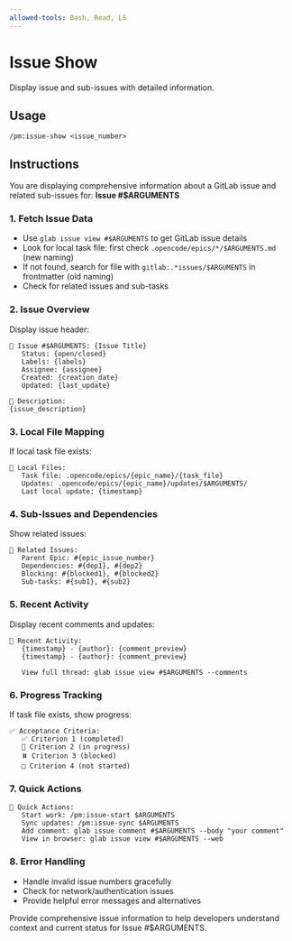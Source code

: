 ```yaml
---
allowed-tools: Bash, Read, LS
---
```


# Issue Show

Display issue and sub-issues with detailed information.

## Usage
```
/pm:issue-show <issue_number>
```

## Instructions

You are displaying comprehensive information about a GitLab issue and related sub-issues for: **Issue #$ARGUMENTS**

### 1. Fetch Issue Data
- Use `glab issue view #$ARGUMENTS` to get GitLab issue details
- Look for local task file: first check `.opencode/epics/*/$ARGUMENTS.md` (new naming)
- If not found, search for file with `gitlab:.*issues/$ARGUMENTS` in frontmatter (old naming)
- Check for related issues and sub-tasks

### 2. Issue Overview
Display issue header:
```
🎫 Issue #$ARGUMENTS: {Issue Title}
   Status: {open/closed}
   Labels: {labels}
   Assignee: {assignee}
   Created: {creation_date}
   Updated: {last_update}
   
📝 Description:
{issue_description}
```

### 3. Local File Mapping
If local task file exists:
```
📁 Local Files:
   Task file: .opencode/epics/{epic_name}/{task_file}
   Updates: .opencode/epics/{epic_name}/updates/$ARGUMENTS/
   Last local update: {timestamp}
```

### 4. Sub-Issues and Dependencies
Show related issues:
```
🔗 Related Issues:
   Parent Epic: #{epic_issue_number}
   Dependencies: #{dep1}, #{dep2}
   Blocking: #{blocked1}, #{blocked2}
   Sub-tasks: #{sub1}, #{sub2}
```

### 5. Recent Activity
Display recent comments and updates:
```
💬 Recent Activity:
   {timestamp} - {author}: {comment_preview}
   {timestamp} - {author}: {comment_preview}
   
   View full thread: glab issue view #$ARGUMENTS --comments
```

### 6. Progress Tracking
If task file exists, show progress:
```
✅ Acceptance Criteria:
   ✅ Criterion 1 (completed)
   🔄 Criterion 2 (in progress)
   ⏸️ Criterion 3 (blocked)
   □ Criterion 4 (not started)
```

### 7. Quick Actions
```
🚀 Quick Actions:
   Start work: /pm:issue-start $ARGUMENTS
   Sync updates: /pm:issue-sync $ARGUMENTS
   Add comment: glab issue comment #$ARGUMENTS --body "your comment"
   View in browser: glab issue view #$ARGUMENTS --web
```

### 8. Error Handling
- Handle invalid issue numbers gracefully
- Check for network/authentication issues
- Provide helpful error messages and alternatives

Provide comprehensive issue information to help developers understand context and current status for Issue #$ARGUMENTS.
